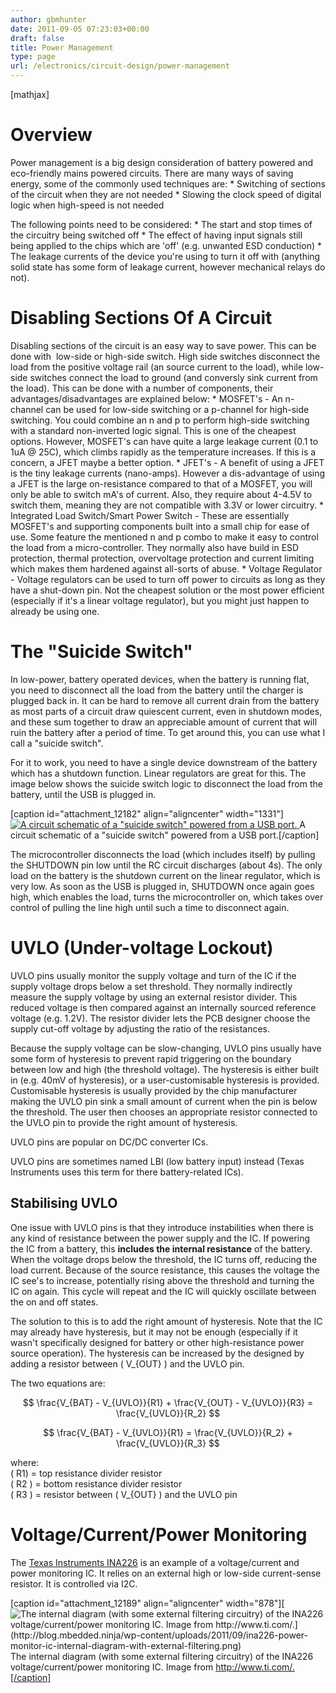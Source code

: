 ```yaml
---
author: gbmhunter
date: 2011-09-05 07:23:03+00:00
draft: false
title: Power Management
type: page
url: /electronics/circuit-design/power-management
---
```


[mathjax]

# Overview

Power management is a big design consideration of battery powered and eco-friendly mains powered circuits. There are many ways of saving energy, some of the commonly used techniques are:  * Switching of sections of the circuit when they are not needed  * Slowing the clock speed of digital logic when high-speed is not needed

The following points need to be considered:  * The start and stop times of the circuitry being switched off  * The effect of having input signals still being applied to the chips which are 'off' (e.g. unwanted ESD conduction)  * The leakage currents of the device you're using to turn it off with (anything solid state has some form of leakage current, however mechanical relays do not).

# Disabling Sections Of A Circuit

Disabling sections of the circuit is an easy way to save power. This can be done with  low-side or high-side switch. High side switches disconnect the load from the positive voltage rail (an source current to the load), while low-side switches connect the load to ground (and conversly sink current from the load). This can be done with a number of components, their advantages/disadvantages are explained below:  * MOSFET's - An n-channel can be used for low-side switching or a p-channel for high-side switching. You could combine an n and p to perform high-side switching with a standard non-inverted logic signal. This is one of the cheapest options. However, MOSFET's can have quite a large leakage current (0.1 to 1uA @ 25C), which climbs rapidly as the temperature increases. If this is a concern, a JFET maybe a better option.  * JFET's - A benefit of using a JFET is the tiny leakage currents (nano-amps). However a dis-advantage of using a JFET is the large on-resistance compared to that of a MOSFET, you will only be able to switch mA's of current. Also, they require about 4-4.5V to switch them, meaning they are not compatible with 3.3V or lower circuitry.  * Integrated Load Switch/Smart Power Switch - These are essentially MOSFET's and supporting components built into a small chip for ease of use. Some feature the mentioned n and p combo to make it easy to control the load from a micro-controller. They normally also have build in ESD protection, thermal protection, overvoltage protection and current limiting which makes them hardened against all-sorts of abuse.  * Voltage Regulator - Voltage regulators can be used to turn off power to circuits as long as they have a shut-down pin. Not the cheapest solution or the most power efficient (especially if it's a linear voltage regulator), but you might just happen to already be using one.

# The "Suicide Switch"

In low-power, battery operated devices, when the battery is running flat, you need to disconnect all the load from the battery until the charger is plugged back in. It can be hard to remove all current drain from the battery as most parts of a circuit draw quiescent current, even in shutdown modes, and these sum together to draw an appreciable amount of current that will ruin the battery after a period of time. To get around this, you can use what I call a "suicide switch".

For it to work, you need to have a single device downstream of the battery which has a shutdown function. Linear regulators are great for this. The image below shows the suicide switch logic to disconnect the load from the battery, until the USB is plugged in.

[caption id="attachment_12182" align="aligncenter" width="1331"][![A circuit schematic of a "suicide switch" powered from a USB port.](http://blog.mbedded.ninja/wp-content/uploads/2011/09/circuit-schematic-suicide-switch-with-usb-powered-lipo-charger.png)
](http://blog.mbedded.ninja/wp-content/uploads/2011/09/circuit-schematic-suicide-switch-with-usb-powered-lipo-charger.png) A circuit schematic of a "suicide switch" powered from a USB port.[/caption]

The microcontroller disconnects the load (which includes itself) by pulling the SHUTDOWN pin low until the RC circuit discharges (about 4s). The only load on the battery is the shutdown current on the linear regulator, which is very low. As soon as the USB is plugged in, SHUTDOWN once again goes high, which enables the load, turns the microcontroller on, which takes over control of pulling the line high until such a time to disconnect again.

# UVLO (Under-voltage Lockout)

UVLO pins usually monitor the supply voltage and turn of the IC if the supply voltage drops below a set threshold. They normally indirectly measure the supply voltage by using an external resistor divider. This reduced voltage is then compared against an internally sourced reference voltage (e.g. 1.2V). The resistor divider lets the PCB designer choose the supply cut-off voltage by adjusting the ratio of the resistances.

Because the supply voltage can be slow-changing, UVLO pins usually have some form of hysteresis to prevent rapid triggering on the boundary between low and high (the threshold voltage). The hysteresis is either built in (e.g. 40mV of hysteresis), or a user-customisable hysteresis is provided. Customisable hysteresis is usually provided by the chip manufacturer making the UVLO pin sink a small amount of current when the pin is below the threshold. The user then chooses an appropriate resistor connected to the UVLO pin to provide the right amount of hysteresis.

UVLO pins are popular on DC/DC converter ICs. 

UVLO pins are sometimes named LBI (low battery input) instead (Texas Instruments uses this term for there battery-related ICs).

## Stabilising UVLO

One issue with UVLO pins is that they introduce instabilities when there is any kind of resistance between the power supply and the IC. If powering the IC from a battery, this **includes the internal resistance** of the battery. When the voltage drops below the threshold, the IC turns off, reducing the load current. Because of the source resistance, this causes the voltage the IC see's to increase, potentially rising above the threshold and turning the IC on again. This cycle will repeat and the IC will quickly oscillate between the on and off states.

The solution to this is to add the right amount of hysteresis. Note that the IC may already have hysteresis, but it may not be enough (especially if it wasn't specifically designed for battery or other high-resistance power source operation). The hysteresis can be increased by the designed by adding a resistor between \( V_{OUT} \) and the UVLO pin.

The two equations are:

$$ \frac{V_{BAT} - V_{UVLO}}{R1} + \frac{V_{OUT} - V_{UVLO}}{R3} = \frac{V_{UVLO}}{R_2} $$

$$ \frac{V_{BAT} - V_{UVLO}}{R1} = \frac{V_{UVLO}}{R_2} + \frac{V_{UVLO}}{R_3} $$

where:  
\( R1\) = top resistance divider resistor  
\( R2 \) = bottom resistance divider resistor  
\( R3 \) = resistor between \( V_{OUT} \) and the UVLO pin

# Voltage/Current/Power Monitoring

The [Texas Instruments INA226](http://www.ti.com/product/ina226) is an example of a voltage/current and power monitoring IC. It relies on an external high or low-side current-sense resistor. It is controlled via I2C. 

[caption id="attachment_12189" align="aligncenter" width="878"][![The internal diagram (with some external filtering circuitry) of the INA226 voltage/current/power monitoring IC. Image from http://www.ti.com/.](http://blog.mbedded.ninja/wp-content/uploads/2011/09/ina226-power-monitor-ic-internal-diagram-with-external-filtering.png)
](http://blog.mbedded.ninja/wp-content/uploads/2011/09/ina226-power-monitor-ic-internal-diagram-with-external-filtering.png) The internal diagram (with some external filtering circuitry) of the INA226 voltage/current/power monitoring IC. Image from http://www.ti.com/.[/caption]
